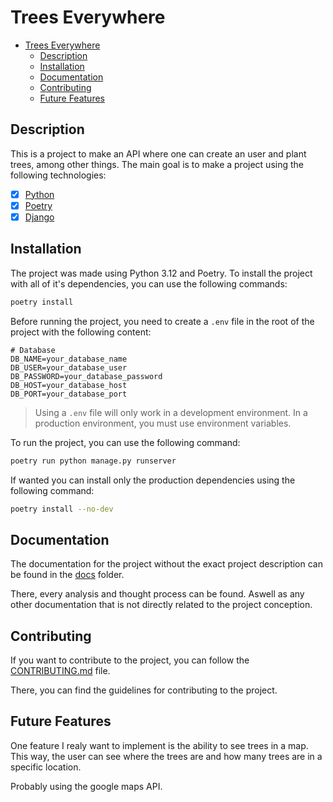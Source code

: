 # Trees Everywhere

- [Trees Everywhere](#trees-everywhere)
  - [Description](#description)
  - [Installation](#installation)
  - [Documentation](#documentation)
  - [Contributing](#contributing)
  - [Future Features](#future-features)

## Description

This is a project to make an API where one can create an user and plant trees, among other things. The main goal is to make a project using the following technologies:

- [x] [Python](https://www.python.org/)
- [x] [Poetry](https://python-poetry.org/)
- [x] [Django](https://www.djangoproject.com/)

## Installation

The project was made using Python 3.12 and Poetry. To install the project with all of it's dependencies, you can use the following commands:

```bash
poetry install
```

Before running the project, you need to create a `.env` file in the root of the project with the following content:

```env
# Database
DB_NAME=your_database_name
DB_USER=your_database_user
DB_PASSWORD=your_database_password
DB_HOST=your_database_host
DB_PORT=your_database_port
```

> Using a `.env` file will only work in a development environment. In a production environment, you must use environment variables.

To run the project, you can use the following command:

<!-- TODO: ADD INFORMATION REGARDING ENVRIOMENT VARIABLES AND DATABASE BEFORE RUNNING THE PROJECT -->

```bash
poetry run python manage.py runserver
```

If wanted you can install only the production dependencies using the following command:

```bash
poetry install --no-dev
```

## Documentation

The documentation for the project without the exact project description can be found in the [docs](./docs) folder.

There, every analysis and thought process can be found. Aswell as any other documentation that is not directly related to the project conception.

## Contributing

If you want to contribute to the project, you can follow the [CONTRIBUTING.md](./CONTRIBUTING.md) file.

There, you can find the guidelines for contributing to the project.

## Future Features

One feature I realy want to implement is the ability to see trees in a map. This way, the user can see where the trees are and how many trees are in a specific location.

Probably using the google maps API.
